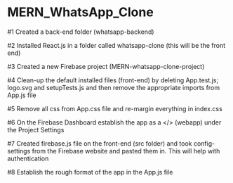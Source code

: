 # MERN_WhatsApp_Clone

#1 Created a back-end folder (whatsapp-backend)

#2 Installed React.js in a folder called whatsapp-clone (this will be the front end)

#3 Created a new Firebase project (MERN-whatsapp-clone-project)

#4 Clean-up the default installed files (front-end) by deleting App.test.js; logo.svg and setupTests.js and then remove the appropriate imports from App.js file

#5 Remove all css from App.css file and re-margin everything in index.css

#6 On the Firebase Dashboard establish the app as a </> (webapp) under the Project Settings

#7 Created firebase.js file on the front-end (src folder) and took config-settings from the Firebase website and pasted them in. This will help with authentication

#8 Establish the rough format of the app in the App.js file
